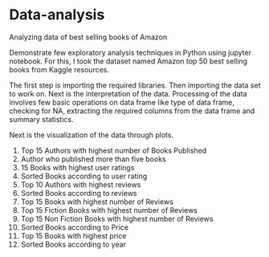 # Data-analysis
Analyzing data of best selling books of Amazon 


Demonstrate few exploratory analysis techniques in Python using jupyter notebook. For this, I took the dataset named Amazon top 50 best selling books from Kaggle resources. 

The first step is importing the required libraries. Then importing the data set to work on. 
Next is the interpretation of the data. Processing of the data involves few basic operations on data frame like type of data frame, checking for NA, extracting the required columns from the data frame and summary statistics.

Next is the visualization of the data through plots.

1. Top 15 Authors with highest number of Books Published
2. Author who published more than five books
3. 15 Books with highest user ratings
4. Sorted Books according to user rating
5. Top 10 Authors with highest reviews
6. Sorted Books according to reviews
7. Top 15 Books with highest number of Reviews
8. Top 15 Fiction Books with highest number of Reviews
9. Top 15 Non Fiction Books with highest number of Reviews
10. Sorted Books according to Price
11. Top 15 Books with highest price
12. Sorted Books according to year
